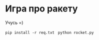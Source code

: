 <h1>Игра про ракету</h1>
<p>Учусь =)</p>
<code>pip install -r req.txt </code>
<code>python rocket.py </code>

